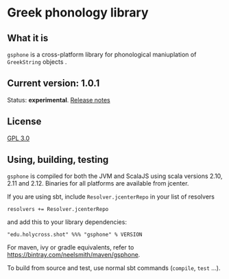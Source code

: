 # Greek phonology library

## What it is

`gsphone` is a cross-platform library for phonological maniuplation of `GreekString` objects .

## Current version: 1.0.1

Status: **experimental**.  [Release notes](releases.md)


## License

[GPL 3.0](http://www.opensource.org/licenses/gpl-3.0.html)

## Using, building, testing

`gsphone` is compiled for both the JVM and ScalaJS using scala versions 2.10, 2.11 and 2.12.  Binaries for all platforms are available from jcenter.

If you are using sbt, include `Resolver.jcenterRepo` in your list of resolvers

    resolvers += Resolver.jcenterRepo

and add this to your library dependencies:

    "edu.holycross.shot" %%% "gsphone" % VERSION


For maven, ivy or gradle equivalents, refer to <https://bintray.com/neelsmith/maven/gsphone>.

To build from source and test, use normal sbt commands (`compile`, `test` ...).
